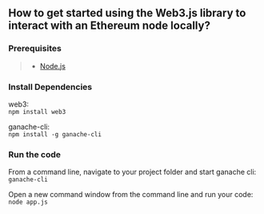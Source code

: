 ## How to get started using the Web3.js library to interact with an Ethereum node locally?

### Prerequisites
> - [Node.js](https://nodejs.org/en/download/)


### Install Dependencies
web3:<br>
 `npm install web3`

ganache-cli:<br>
 `npm install -g ganache-cli`


### Run the code
From a command line, navigate to your project folder and start ganache cli:<br>
 `ganache-cli`

Open a new command window from the command line and run your code:<br>
 `node app.js`